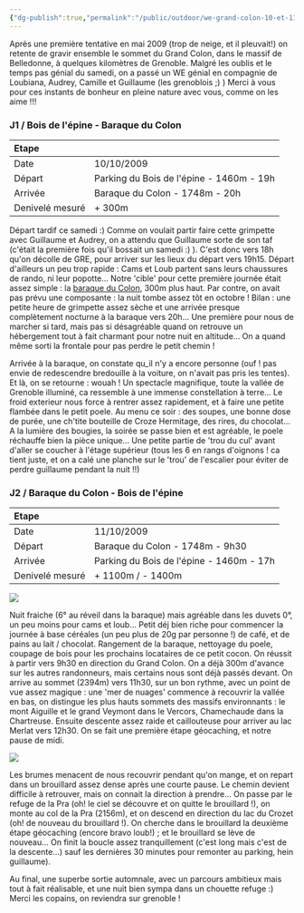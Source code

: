 ```yaml
---
{"dg-publish":true,"permalink":"/public/outdoor/we-grand-colon-10-et-11-octobre-2009/"}
---
```



Après une première tentative en mai 2009 (trop de neige, et il
pleuvait!) on retente de gravir ensemble le sommet du Grand Colon, dans
le massif de Belledonne, à quelques kilomètres de Grenoble. Malgré les
oublis et le temps pas génial du samedi, on a passé un WE génial en
compagnie de Loubiana, Audrey, Camille et Guillaume (les grenoblois ;) )
Merci à vous pour ces instants de bonheur en pleine nature avec vous,
comme on les aime !!!

### J1 / Bois de l'épine - Baraque du Colon

| Etape           |                                          |
|:--------------- |:---------------------------------------- |
| Date            | 10/10/2009                               |
| Départ          | Parking du Bois de l'épine - 1460m - 19h |
| Arrivée         | Baraque du Colon - 1748m - 20h           |
| Denivelé mesuré | + 300m                                   |

Départ tardif ce samedi :) Comme on voulait partir faire cette grimpette
avec Guillaume et Audrey, on a attendu que Guillaume sorte de son taf
(c'était la première fois qu'il bossait un samedi :) ). C'est donc vers
18h qu'on décolle de GRE, pour arriver sur les lieux du départ vers
19h15. Départ d'ailleurs un peu trop rapide : Cams et Loub partent sans
leurs chaussures de rando, ni leur popotte... Notre 'cible' pour cette
première journée était assez simple : la [baraque du
Colon](http://www.refuges.info/point/4/abri-non-garde/belledonne/baraque-du-colon/),
300m plus haut. Par contre, on avait pas prévu une composante : la nuit
tombe assez tôt en octobre ! Bilan : une petite heure de grimpette assez
sèche et une arrivée presque complètement nocturne à la baraque vers
20h... Une première pour nous de marcher si tard, mais pas si
désagréable quand on retrouve un hébergement tout à fait charmant pour
notre nuit en altitude... On a quand même sorti la frontale pour pas
perdre le petit chemin !

Arrivée à la baraque, on constate qu_il n'y a encore personne (ouf !
pas envie de redescendre bredouille à la voiture, on n'avait pas pris
les tentes). Et là, on se retourne : wouah ! Un spectacle magnifique,
toute la vallée de Grenoble illuminé, ca ressemble à une immense
constellation à terre... Le froid exterieur nous force à rentrer assez
rapidement, et à faire une petite flambée dans le petit poele. Au menu
ce soir : des soupes, une bonne dose de purée, une ch'tite bouteille de
Croze Hermitage, des rires, du chocolat... A la lumière des bougies, la
soirée se passe bien et est agréable, le poele réchauffe bien la pièce
unique... Une petite partie de 'trou du cul' avant d'aller se coucher à
l'étage supérieur (tous les 6 en rangs d'oignons ! ca tient juste, et on
a calé une planche sur le 'trou' de l'escalier pour éviter de perdre
guillaume pendant la nuit !!)

### J2 / Baraque du Colon - Bois de l'épine

| Etape           |                                          |
|:--------------- |:---------------------------------------- |
| Date            | 11/10/2009                               |
| Départ          | Baraque du Colon - 1748m - 9h30          |
| Arrivée         | Parking du Bois de l'épine - 1460m - 17h |
| Denivelé mesuré | + 1100m / - 1400m                        |

![](IMG_8359.JPG)

Nuit fraiche (6° au réveil dans la baraque) mais agréable dans les
duvets 0°, un peu moins pour cams et loub... Petit déj bien riche pour
commencer la journée à base céréales (un peu plus de 20g par personne !)
de café, et de pains au lait / chocolat. Rangement de la baraque,
nettoyage du poele, coupage de bois pour les prochains locataires de ce
petit cocon. On réussit à partir vers 9h30 en direction du Grand Colon.
On a déjà 300m d'avance sur les autres randonneurs, mais certains nous
sont déjà passés devant. On arrive au sommet (2394m) vers 11h30, sur un
bon rythme, avec un point de vue assez magique : une 'mer de nuages'
commence à recouvrir la vallée en bas, on distingue les plus hauts
sommets des massifs environnants : le mont Aiguille et le grand Veymont
dans le Vercors, Chamechaude dans la Chartreuse. Ensuite descente assez
raide et caillouteuse pour arriver au lac Merlat vers 12h30. On se fait
une première étape géocaching, et notre pause de midi.

![](IMG_8393.JPG)

Les brumes menacent de nous recouvrir pendant qu'on mange, et on repart
dans un brouillard assez dense après une courte pause. Le chemin devient
difficile à retrouver, mais on connait la direction à prendre... On
passe par le refuge de la Pra (oh! le ciel se découvre et on quitte le
brouillard !), on monte au col de la Pra (2156m), et on descend en
direction du lac du Crozet (oh! de nouveau du brouillard !). On cherche
dans le brouillard la deuxième étape géocaching (encore bravo loub!) ;
et le brouillard se lève de nouveau... On finit la boucle assez
tranquillement (c'est long mais c'est de la descente...) sauf les
dernières 30 minutes pour remonter au parking, hein guillaume).

Au final, une superbe sortie automnale, avec un parcours ambitieux mais
tout à fait réalisable, et une nuit bien sympa dans un chouette refuge
:) Merci les copains, on reviendra sur grenoble !
